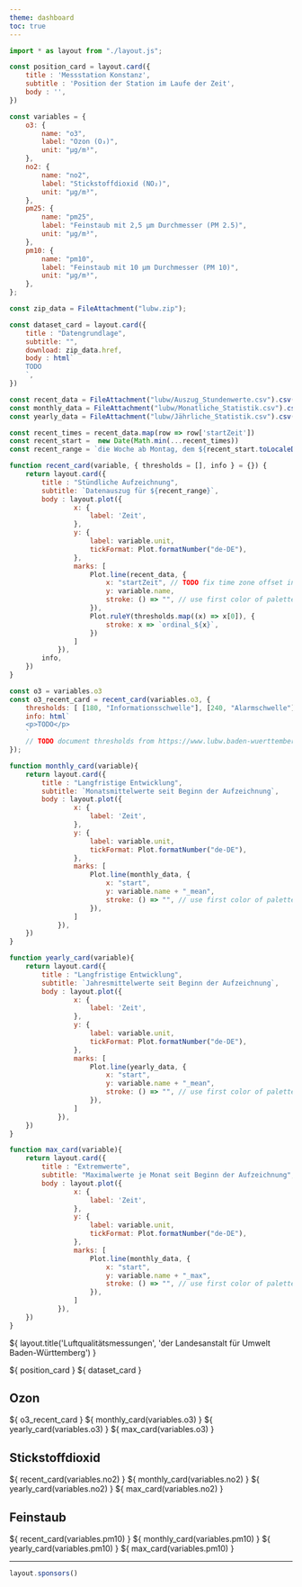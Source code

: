 ```yaml
---
theme: dashboard
toc: true
---
```


```js
import * as layout from "./layout.js";
```

```js
const position_card = layout.card({
    title : 'Messstation Konstanz',
    subtitle : 'Position der Station im Laufe der Zeit',
    body : '',
})
```

```js
const variables = {
    o3: {
        name: "o3",
        label: "Ozon (O₃)",
        unit: "µg/m³",
    },
    no2: {
        name: "no2",
        label: "Stickstoffdioxid (NO₂)",
        unit: "µg/m³",
    },
    pm25: {
        name: "pm25",
        label: "Feinstaub mit 2,5 µm Durchmesser (PM 2.5)",
        unit: "µg/m³",
    },
    pm10: {
        name: "pm10",
        label: "Feinstaub mit 10 µm Durchmesser (PM 10)",
        unit: "µg/m³",
    },
};
```

```js
const zip_data = FileAttachment("lubw.zip");

const dataset_card = layout.card({
    title : "Datengrundlage",
    subtitle: "",
    download: zip_data.href,
    body : html`
    TODO
    `,
})
```

```js
const recent_data = FileAttachment("lubw/Auszug_Stundenwerte.csv").csv({typed: true})
const monthly_data = FileAttachment("lubw/Monatliche_Statistik.csv").csv({typed: true})
const yearly_data = FileAttachment("lubw/Jährliche_Statistik.csv").csv({typed: true})
```

```js
const recent_times = recent_data.map(row => row['startZeit'])
const recent_start =  new Date(Math.min(...recent_times))
const recent_range = `die Woche ab Montag, dem ${recent_start.toLocaleDateString('de-DE', {year: 'numeric', month: 'long', day: 'numeric'})}`

function recent_card(variable, { thresholds = [], info } = {}) {
    return layout.card({
        title : "Stündliche Aufzeichnung",
        subtitle: `Datenauszug für ${recent_range}`,
        body : layout.plot({
                x: {
                    label: 'Zeit',
                },
                y: {
                    label: variable.unit,
                    tickFormat: Plot.formatNumber("de-DE"),
                },
                marks: [
                    Plot.line(recent_data, {
                        x: "startZeit", // TODO fix time zone offset in GUI
                        y: variable.name,
                        stroke: () => "", // use first color of palette
                    }),
                    Plot.ruleY(thresholds.map((x) => x[0]), {
                        stroke: x => `ordinal_${x}`,
                    })
                ]
            }),
        info,
    })
}
```

```js
const o3 = variables.o3
const o3_recent_card = recent_card(variables.o3, {
    thresholds: [ [180, "Informationsschwelle"], [240, "Alarmschwelle"] ],
    info: html`
    <p>TODO</p>
    `
    // TODO document thresholds from https://www.lubw.baden-wuerttemberg.de/en/luft/grenzwerte/rechtlichegrundlagen
});
```


```js
function monthly_card(variable){
    return layout.card({
        title : "Langfristige Entwicklung",
        subtitle: `Monatsmittelwerte seit Beginn der Aufzeichnung`,
        body : layout.plot({
                x: {
                    label: 'Zeit',
                },
                y: {
                    label: variable.unit,
                    tickFormat: Plot.formatNumber("de-DE"),
                },
                marks: [
                    Plot.line(monthly_data, {
                        x: "start",
                        y: variable.name + "_mean",
                        stroke: () => "", // use first color of palette
                    }),
                ]
            }),
    })
}

function yearly_card(variable){
    return layout.card({
        title : "Langfristige Entwicklung",
        subtitle: `Jahresmittelwerte seit Beginn der Aufzeichnung`,
        body : layout.plot({
                x: {
                    label: 'Zeit',
                },
                y: {
                    label: variable.unit,
                    tickFormat: Plot.formatNumber("de-DE"),
                },
                marks: [
                    Plot.line(yearly_data, {
                        x: "start",
                        y: variable.name + "_mean",
                        stroke: () => "", // use first color of palette
                    }),
                ]
            }),
    })
}

function max_card(variable){
    return layout.card({
        title : "Extremwerte",
        subtitle: "Maximalwerte je Monat seit Beginn der Aufzeichnung",
        body : layout.plot({
                x: {
                    label: 'Zeit',
                },
                y: {
                    label: variable.unit,
                    tickFormat: Plot.formatNumber("de-DE"),
                },
                marks: [
                    Plot.line(monthly_data, {
                        x: "start",
                        y: variable.name + "_max",
                        stroke: () => "", // use first color of palette
                    }),
                ]
            }),
    })
} 
```

${ layout.title('Luftqualitätsmessungen', 'der Landesanstalt für Umwelt Baden-Württemberg') }

<div class="grid grid-cols-2">
    ${ position_card }
    ${ dataset_card }
</div>

## Ozon

<div class="grid grid-cols-2">
    ${ o3_recent_card }
    ${ monthly_card(variables.o3) }
    ${ yearly_card(variables.o3) }
    ${ max_card(variables.o3) }
</div>

## Stickstoffdioxid

<div class="grid grid-cols-2">
    ${ recent_card(variables.no2) }
    ${ monthly_card(variables.no2) }
    ${ yearly_card(variables.no2) }
    ${ max_card(variables.no2) }
</div>

## Feinstaub

<div class="grid grid-cols-2">
    ${ recent_card(variables.pm10) }
    ${ monthly_card(variables.pm10) }
    ${ yearly_card(variables.pm10) }
    ${ max_card(variables.pm10) }
</div>

---

```js
layout.sponsors()
```
